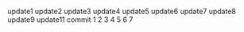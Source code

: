 update1
update2
update3
update4
update5
update6
update7
update8
update9
update11
commit 
1
2
3
4
5
6
7
